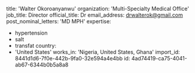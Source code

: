 title: 'Walter Okoroanyanwu'
organization: 'Multi-Specialty Medical Office'
job_title: Director
official_title: Dr
email_address: drwalterok@gmail.com
post_nominal_letters: 'MD MPH'
expertise:
  - hypertension
  - salt
  - transfat
country:
  - 'United States'
works_in: 'Nigeria, United States, Ghana'
import_id: 8441d1d6-7f0e-442b-9fa0-32e594a4e4bb
id: 4ad74419-ca75-4041-ab67-6344b0b5a8a8
